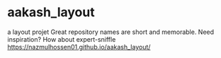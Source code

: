# aakash_layout
a  layout projet Great repository names are short and memorable. Need inspiration? How about expert-sniffle
 https://nazmulhossen01.github.io/aakash_layout/
